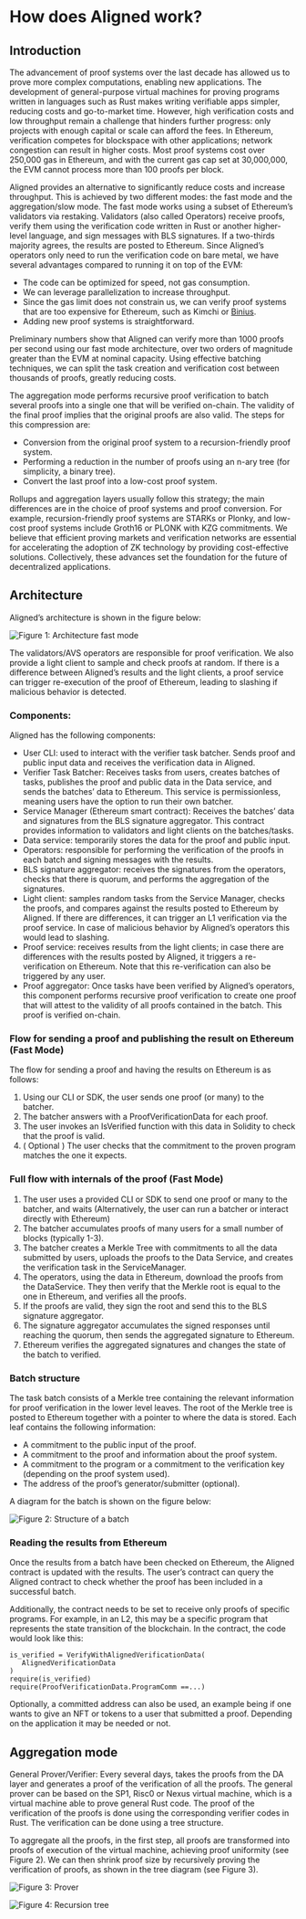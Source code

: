 # How does Aligned work?

## Introduction

The advancement of proof systems over the last decade has allowed us to prove more complex computations, enabling new applications. The development of general-purpose virtual machines for proving programs written in languages such as Rust makes writing verifiable apps simpler, reducing costs and go-to-market time. However, high verification costs and low throughput remain a challenge that hinders further progress: only projects with enough capital or scale can afford the fees. In Ethereum, verification competes for blockspace with other applications; network congestion can result in higher costs. Most proof systems cost over 250,000 gas in Ethereum, and with the current gas cap set at 30,000,000, the EVM cannot process more than 100 proofs per block.

Aligned provides an alternative to significantly reduce costs and increase throughput. This is achieved by two different modes: the fast mode and the aggregation/slow mode. The fast mode works using a subset of Ethereum’s validators via restaking. Validators (also called Operators) receive proofs, verify them using the verification code written in Rust or another higher-level language, and sign messages with BLS signatures. If a two-thirds majority agrees, the results are posted to Ethereum. Since Aligned’s operators only need to run the verification code on bare metal, we have several advantages compared to running it on top of the EVM:

- The code can be optimized for speed, not gas consumption.
- We can leverage parallelization to increase throughput.
- Since the gas limit does not constrain us, we can verify proof systems that are too expensive for Ethereum, such as Kimchi or [Binius](https://eprint.iacr.org/2023/1784).
- Adding new proof systems is straightforward.

Preliminary numbers show that Aligned can verify more than 1000 proofs per second using our fast mode architecture, over two orders of magnitude greater than the EVM at nominal capacity. Using effective batching techniques, we can split the task creation and verification cost between thousands of proofs, greatly reducing costs.

The aggregation mode performs recursive proof verification to batch several proofs into a single one that will be verified on-chain. The validity of the final proof implies that the original proofs are also valid. The steps for this compression are:
- Conversion from the original proof system to a recursion-friendly proof system.
- Performing a reduction in the number of proofs using an n-ary tree (for simplicity, a binary tree).
- Convert the last proof into a low-cost proof system.

Rollups and aggregation layers usually follow this strategy; the main differences are in the choice of proof systems and proof conversion. For example, recursion-friendly proof systems are STARKs or Plonky, and low-cost proof systems include Groth16 or PLONK with KZG commitments.
We believe that efficient proving markets and verification networks are essential for accelerating the adoption of ZK technology by providing cost-effective solutions. Collectively, these advances set the foundation for the future of decentralized applications.

## Architecture
Aligned’s architecture is shown in the figure below:

![Figure 1: Architecture fast mode](../images/aligned_architecture.png)

The validators/AVS operators are responsible for proof verification. We also provide a light client to sample and check proofs at random. If there is a difference between Aligned’s results and the light clients, a proof service can trigger re-execution of the proof of Ethereum, leading to slashing if malicious behavior is detected.

### Components:

Aligned has the following components:

- User CLI: used to interact with the verifier task batcher. Sends proof and public input data and receives the verification data in Aligned.
- Verifier Task Batcher: Receives tasks from users, creates batches of tasks, publishes the proof and public data in the Data service, and sends the batches’ data to Ethereum. This service is permissionless, meaning users have the option to run their own batcher.
- Service Manager (Ethereum smart contract): Receives the batches’ data and signatures from the BLS signature aggregator. This contract provides information to validators and light clients on the batches/tasks.
- Data service: temporarily stores the data for the proof and public input.
- Operators: responsible for performing the verification of the proofs in each batch and signing messages with the results.
- BLS signature aggregator: receives the signatures from the operators, checks that there is quorum, and performs the aggregation of the signatures.
- Light client: samples random tasks from the Service Manager, checks the proofs, and compares against the results posted to Ethereum by Aligned. If there are differences, it can trigger an L1 verification via the proof service. In case of malicious behavior by Aligned’s operators this would lead to slashing.
- Proof service: receives results from the light clients; in case there are differences with the results posted by Aligned, it triggers a re-verification on Ethereum. Note that this re-verification can also be triggered by any user.
- Proof aggregator: Once tasks have been verified by Aligned’s operators, this component performs recursive proof verification to create one proof that will attest to the validity of all proofs contained in the batch. This proof is verified on-chain.

### Flow for sending a proof and publishing the result on Ethereum (Fast Mode)
The flow for sending a proof and having the results on Ethereum is as follows:
1. Using our CLI or SDK, the user sends one proof (or many) to the batcher.
2. The batcher answers with a ProofVerificationData for each proof.
3. The user invokes an IsVerified function with this data in Solidity to check that the proof is valid.
4. ( Optional ) The user checks that the commitment to the proven program matches the one it expects.

### Full flow with internals of the proof (Fast Mode)

1. The user uses a provided CLI or SDK to send one proof or many to the batcher, and waits (Alternatively, the user can run a batcher or interact directly with Ethereum)
2. The batcher accumulates proofs of many users for a small number of blocks (typically 1-3).
3. The batcher creates a Merkle Tree with commitments to all the data submitted by users, uploads the proofs to the Data Service, and creates the verification task in the ServiceManager.
4. The operators, using the data in Ethereum, download the proofs from the DataService. They then verify that the Merkle root is equal to the one in Ethereum, and verifies all the proofs.
5. If the proofs are valid, they sign the root and send this to the BLS signature aggregator.
6. The signature aggregator accumulates the signed responses until reaching the quorum, then sends the aggregated signature to Ethereum.
7. Ethereum verifies the aggregated signatures and changes the state of the batch to verified.

### Batch structure
The task batch consists of a Merkle tree containing the relevant information for proof verification in the lower level leaves. The root of the Merkle tree is posted to Ethereum together with a pointer to where the data is stored. Each leaf contains the following information:
- A commitment to the public input of the proof.
- A commitment to the proof and information about the proof system.
- A commitment to the program or a commitment to the verification key (depending on the proof system used).
- The address of the proof’s generator/submitter (optional).

A diagram for the batch is shown on the figure below:

![Figure 2: Structure of a batch](../images/batch.png)

### Reading the results from Ethereum
Once the results from a batch have been checked on Ethereum, the Aligned contract is updated with the results. The user’s contract can query the Aligned contract to check whether the proof has been included in a successful batch.

Additionally, the contract needs to be set to receive only proofs of specific programs. For example, in an L2, this may be a specific program that represents the state transition of the blockchain.
In the contract, the code would look like this:

```Plain Text
is_verified = VerifyWithAlignedVerificationData(
   AlignedVerificationData
)
require(is_verified)
require(ProofVerificationData.ProgramComm ==...)
```

Optionally, a committed address can also be used, an example being if one wants to give an NFT or tokens to a user that submitted a proof. Depending on the application it may be needed or not.

## Aggregation mode 
  
General Prover/Verifier: Every several days, takes the proofs from the DA layer and generates a proof of the verification of all the proofs. The general prover can be based on the SP1, Risc0 or Nexus virtual machine, which is a virtual machine able to prove general Rust code. The proof of the verification of the proofs is done using the corresponding verifier codes in Rust. The verification can be done using a tree structure.

To aggregate all the proofs, in the first step, all proofs are transformed into proofs of execution of the virtual machine, achieving proof uniformity (see Figure 2). We can then shrink proof size by recursively proving the verification of proofs, as shown in the tree diagram (see Figure 3).

![Figure 3: Prover](../images/prover.png)

![Figure 4: Recursion tree](../images/recursion.png)
